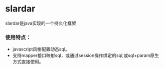 # slardar
slardar是java实现的一个持久化框架
### 使用特点：
 * javascript风格配置动态sql。
 * 支持mapper接口映射sql，或通过session操作绑定的sql,或sql+param原生方式直接使用。